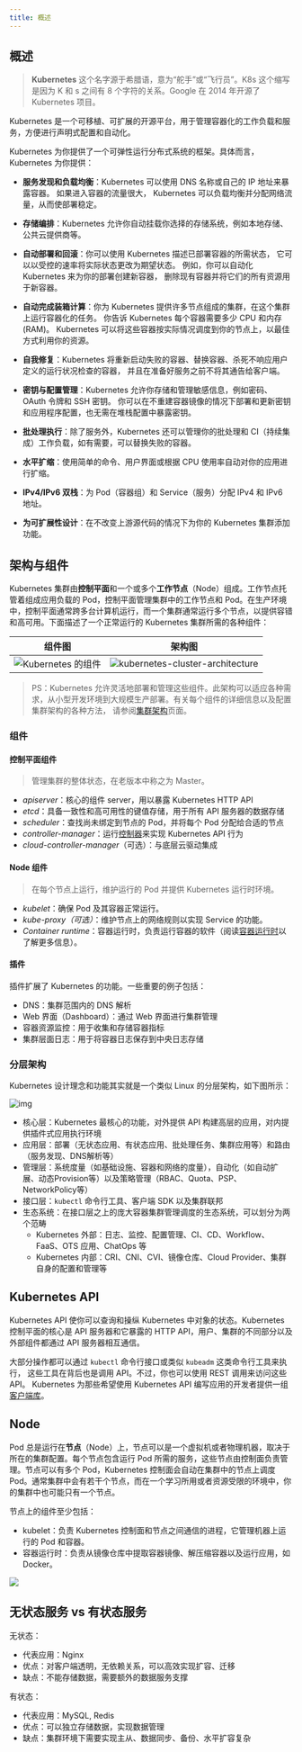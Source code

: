 ```yaml
---
title: 概述
---
```


## 概述

> **Kubernetes** 这个名字源于希腊语，意为“舵手”或“飞行员”。K8s 这个缩写是因为 K 和 s 之间有 8 个字符的关系。Google 在 2014 年开源了 Kubernetes 项目。

Kubernetes 是一个可移植、可扩展的开源平台，用于管理容器化的工作负载和服务，方便进行声明式配置和自动化。

Kubernetes 为你提供了一个可弹性运行分布式系统的框架。具体而言，Kubernetes 为你提供：

- **服务发现和负载均衡**：Kubernetes 可以使用 DNS 名称或自己的 IP 地址来暴露容器。 如果进入容器的流量很大， Kubernetes 可以负载均衡并分配网络流量，从而使部署稳定。

- **存储编排**：Kubernetes 允许你自动挂载你选择的存储系统，例如本地存储、公共云提供商等。

- **自动部署和回滚**：你可以使用 Kubernetes 描述已部署容器的所需状态， 它可以以受控的速率将实际状态更改为期望状态。 例如，你可以自动化 Kubernetes 来为你的部署创建新容器， 删除现有容器并将它们的所有资源用于新容器。

- **自动完成装箱计算**：你为 Kubernetes 提供许多节点组成的集群，在这个集群上运行容器化的任务。 你告诉 Kubernetes 每个容器需要多少 CPU 和内存 (RAM)。 Kubernetes 可以将这些容器按实际情况调度到你的节点上，以最佳方式利用你的资源。

- **自我修复**：Kubernetes 将重新启动失败的容器、替换容器、杀死不响应用户定义的运行状况检查的容器， 并且在准备好服务之前不将其通告给客户端。

- **密钥与配置管理**：Kubernetes 允许你存储和管理敏感信息，例如密码、OAuth 令牌和 SSH 密钥。 你可以在不重建容器镜像的情况下部署和更新密钥和应用程序配置，也无需在堆栈配置中暴露密钥。

- **批处理执行**：除了服务外，Kubernetes 还可以管理你的批处理和 CI（持续集成）工作负载，如有需要，可以替换失败的容器。
- **水平扩缩**：使用简单的命令、用户界面或根据 CPU 使用率自动对你的应用进行扩缩。
- **IPv4/IPv6 双栈**：为 Pod（容器组）和 Service（服务）分配 IPv4 和 IPv6 地址。
- **为可扩展性设计**：在不改变上游源代码的情况下为你的 Kubernetes 集群添加功能。

## 架构与组件

Kubernetes 集群由**控制平面**和一个或多个**工作节点**（Node）组成。工作节点托管着组成应用负载的 Pod，控制平面管理集群中的工作节点和 Pod。在生产环境中，控制平面通常跨多台计算机运行，而一个集群通常运行多个节点，以提供容错和高可用。下面描述了一个正常运行的 Kubernetes 集群所需的各种组件：

|                            组件图                            |                            架构图                            |
| :----------------------------------------------------------: | :----------------------------------------------------------: |
| ![Kubernetes 的组件](https://figure-bed.chua-n.com/杂技/Kubernetes/components-of-kubernetes.svg) | ![kubernetes-cluster-architecture](https://figure-bed.chua-n.com/杂技/Kubernetes/kubernetes-cluster-architecture.svg) |

> PS：Kubernetes 允许灵活地部署和管理这些组件。此架构可以适应各种需求，从小型开发环境到大规模生产部署。有关每个组件的详细信息以及配置集群架构的各种方法， 请参阅[集群架构](https://kubernetes.io/zh-cn/docs/concepts/architecture/)页面。

### 组件

#### 控制平面组件

> 管理集群的整体状态，在老版本中称之为 Master。

- *apiserver*：核心的组件 server，用以暴露 Kubernetes HTTP API
- *etcd*：具备一致性和高可用性的键值存储，用于所有 API 服务器的数据存储
- *scheduler*：查找尚未绑定到节点的 Pod，并将每个 Pod 分配给合适的节点
- *controller-manager*：运行[控制器](https://kubernetes.io/zh-cn/docs/concepts/architecture/controller/)来实现 Kubernetes API 行为
- *cloud-controller-manager*（可选）：与底层云驱动集成

#### Node 组件

> 在每个节点上运行，维护运行的 Pod 并提供 Kubernetes 运行时环境。

- *kubelet*：确保 Pod 及其容器正常运行。
- *kube-proxy（可选）*：维护节点上的网络规则以实现 Service 的功能。
- *Container runtime*：容器运行时，负责运行容器的软件（阅读[容器运行时](https://kubernetes.io/zh-cn/docs/setup/production-environment/container-runtimes/)以了解更多信息）。

#### 插件

插件扩展了 Kubernetes 的功能。一些重要的例子包括：

- DNS：集群范围内的 DNS 解析
- Web 界面（Dashboard）：通过 Web 界面进行集群管理
- 容器资源监控：用于收集和存储容器指标
- 集群层面日志：用于将容器日志保存到中央日志存储

### 分层架构

Kubernetes 设计理念和功能其实就是一个类似 Linux 的分层架构，如下图所示：

![img](https://figure-bed.chua-n.com/杂技/Kubernetes/14937095836427.jpg)

- 核心层：Kubernetes 最核心的功能，对外提供 API 构建高层的应用，对内提供插件式应用执行环境
- 应用层：部署（无状态应用、有状态应用、批处理任务、集群应用等）和路由（服务发现、DNS解析等）
- 管理层：系统度量（如基础设施、容器和网络的度量），自动化（如自动扩展、动态Provision等）以及策略管理（RBAC、Quota、PSP、NetworkPolicy等）
- 接口层：`kubectl` 命令行工具、客户端 SDK 以及集群联邦
- 生态系统：在接口层之上的庞大容器集群管理调度的生态系统，可以划分为两个范畴
  - Kubernetes 外部：日志、监控、配置管理、CI、CD、Workflow、FaaS、OTS 应用、ChatOps 等
  - Kubernetes 内部：CRI、CNI、CVI、镜像仓库、Cloud Provider、集群自身的配置和管理等

## Kubernetes API

Kubernetes API 使你可以查询和操纵 Kubernetes 中对象的状态。Kubernetes 控制平面的核心是 API 服务器和它暴露的 HTTP API，用户、集群的不同部分以及外部组件都通过 API 服务器相互通信。

大部分操作都可以通过 `kubectl` 命令行接口或类似 `kubeadm` 这类命令行工具来执行， 这些工具在背后也是调用 API。不过，你也可以使用 REST 调用来访问这些 API。 Kubernetes 为那些希望使用 Kubernetes API 编写应用的开发者提供一组[客户端库](https://kubernetes.io/zh-cn/docs/reference/using-api/client-libraries/)。

## Node

Pod 总是运行在**节点**（Node）上，节点可以是一个虚拟机或者物理机器，取决于所在的集群配置。每个节点包含运行 Pod 所需的服务，这些节点由控制面负责管理。节点可以有多个 Pod，Kubernetes 控制面会自动在集群中的节点上调度 Pod。通常集群中会有若干个节点，而在一个学习所用或者资源受限的环境中，你的集群中也可能只有一个节点。

节点上的组件至少包括：

- kubelet：负责 Kubernetes 控制面和节点之间通信的进程，它管理机器上运行的 Pod 和容器。
- 容器运行时：负责从镜像仓库中提取容器镜像、解压缩容器以及运行应用，如 Docker。

![](https://figure-bed.chua-n.com/杂技/Kubernetes/module_03_nodes.svg)

## 无状态服务 vs 有状态服务

无状态：

- 代表应用：Nginx
- 优点：对客户端透明，无依赖关系，可以高效实现扩容、迁移
- 缺点：不能存储数据，需要额外的数据服务支撑

有状态：

- 代表应用：MySQL, Redis
- 优点：可以独立存储数据，实现数据管理
- 缺点：集群环境下需要实现主从、数据同步、备份、水平扩容复杂

